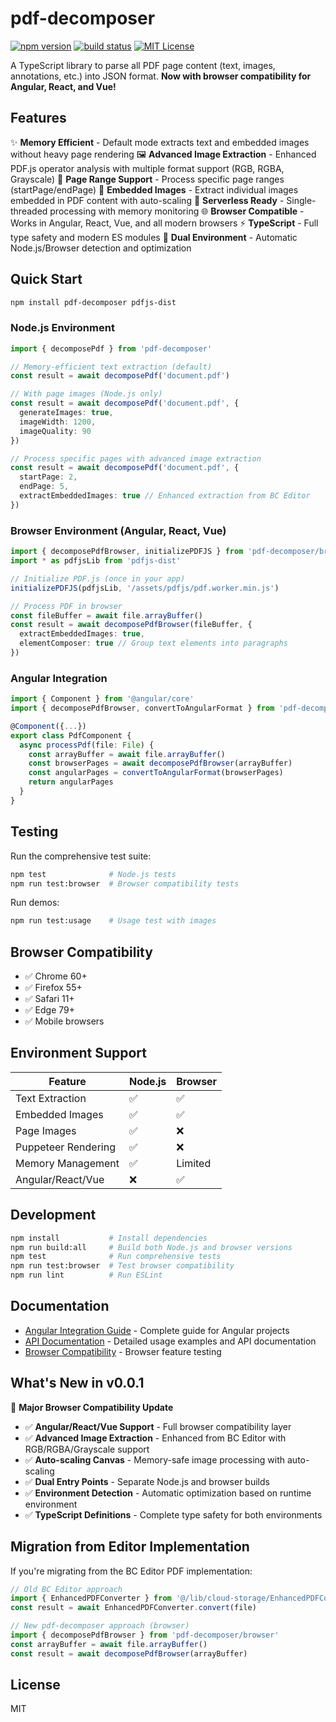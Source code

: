 # pdf-decomposer

[![npm version](https://img.shields.io/npm/v/pdf-decomposer.svg)](https://www.npmjs.com/package/pdf-decomposer)
[![build status](https://github.com/yourusername/pdf-decomposer/actions/workflows/ci.yml/badge.svg)](https://github.com/yourusername/pdf-decomposer/actions)
[![MIT License](https://img.shields.io/badge/license-MIT-green.svg)](LICENSE)

A TypeScript library to parse all PDF page content (text, images, annotations, etc.) into JSON format. **Now with browser compatibility for Angular, React, and Vue!**

## Features

✨ **Memory Efficient** - Default mode extracts text and embedded images without heavy page rendering
🖼️ **Advanced Image Extraction** - Enhanced PDF.js operator analysis with multiple format support (RGB, RGBA, Grayscale)
📄 **Page Range Support** - Process specific page ranges (startPage/endPage)
🎯 **Embedded Images** - Extract individual images embedded in PDF content with auto-scaling
🚀 **Serverless Ready** - Single-threaded processing with memory monitoring
🌐 **Browser Compatible** - Works in Angular, React, Vue, and all modern browsers
⚡ **TypeScript** - Full type safety and modern ES modules
🔧 **Dual Environment** - Automatic Node.js/Browser detection and optimization

## Quick Start

```bash
npm install pdf-decomposer pdfjs-dist
```

### Node.js Environment

```typescript
import { decomposePdf } from 'pdf-decomposer'

// Memory-efficient text extraction (default)
const result = await decomposePdf('document.pdf')

// With page images (Node.js only)
const result = await decomposePdf('document.pdf', {
  generateImages: true,
  imageWidth: 1200,
  imageQuality: 90
})

// Process specific pages with advanced image extraction
const result = await decomposePdf('document.pdf', {
  startPage: 2,
  endPage: 5,
  extractEmbeddedImages: true // Enhanced extraction from BC Editor
})
```

### Browser Environment (Angular, React, Vue)

```typescript
import { decomposePdfBrowser, initializePDFJS } from 'pdf-decomposer/browser'
import * as pdfjsLib from 'pdfjs-dist'

// Initialize PDF.js (once in your app)
initializePDFJS(pdfjsLib, '/assets/pdfjs/pdf.worker.min.js')

// Process PDF in browser
const fileBuffer = await file.arrayBuffer()
const result = await decomposePdfBrowser(fileBuffer, {
  extractEmbeddedImages: true,
  elementComposer: true // Group text elements into paragraphs
})
```

### Angular Integration

```typescript
import { Component } from '@angular/core'
import { decomposePdfBrowser, convertToAngularFormat } from 'pdf-decomposer/browser'

@Component({...})
export class PdfComponent {
  async processPdf(file: File) {
    const arrayBuffer = await file.arrayBuffer()
    const browserPages = await decomposePdfBrowser(arrayBuffer)
    const angularPages = convertToAngularFormat(browserPages)
    return angularPages
  }
}
```

## Testing

Run the comprehensive test suite:
```bash
npm test              # Node.js tests
npm run test:browser  # Browser compatibility tests
```

Run demos:
```bash
npm run test:usage    # Usage test with images
```

## Browser Compatibility

- ✅ Chrome 60+
- ✅ Firefox 55+  
- ✅ Safari 11+
- ✅ Edge 79+
- ✅ Mobile browsers

## Environment Support

| Feature | Node.js | Browser |
|---------|---------|---------|
| Text Extraction | ✅ | ✅ |
| Embedded Images | ✅ | ✅ |
| Page Images | ✅ | ❌ |
| Puppeteer Rendering | ✅ | ❌ |
| Memory Management | ✅ | Limited |
| Angular/React/Vue | ❌ | ✅ |

## Development

```bash
npm install           # Install dependencies
npm run build:all     # Build both Node.js and browser versions
npm test              # Run comprehensive tests
npm run test:browser  # Test browser compatibility
npm run lint          # Run ESLint
```

## Documentation

- [Angular Integration Guide](ANGULAR_INTEGRATION.md) - Complete guide for Angular projects
- [API Documentation](scripts/README.md) - Detailed usage examples and API documentation
- [Browser Compatibility](scripts/browser-test.ts) - Browser feature testing

## What's New in v0.0.1

🚀 **Major Browser Compatibility Update**

- ✅ **Angular/React/Vue Support** - Full browser compatibility layer
- ✅ **Advanced Image Extraction** - Enhanced from BC Editor with RGB/RGBA/Grayscale support
- ✅ **Auto-scaling Canvas** - Memory-safe image processing with auto-scaling
- ✅ **Dual Entry Points** - Separate Node.js and browser builds
- ✅ **Environment Detection** - Automatic optimization based on runtime environment
- ✅ **TypeScript Definitions** - Complete type safety for both environments

## Migration from Editor Implementation

If you're migrating from the BC Editor PDF implementation:

```typescript
// Old BC Editor approach
import { EnhancedPDFConverter } from '@/lib/cloud-storage/EnhancedPDFConverter'
const result = await EnhancedPDFConverter.convert(file)

// New pdf-decomposer approach (browser)
import { decomposePdfBrowser } from 'pdf-decomposer/browser'
const arrayBuffer = await file.arrayBuffer()
const result = await decomposePdfBrowser(arrayBuffer)
```

## License

MIT
